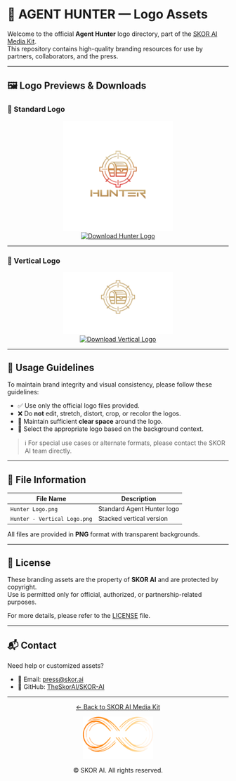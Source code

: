 # 🎯 AGENT HUNTER — Logo Assets

Welcome to the official **Agent Hunter** logo directory, part of the [SKOR AI Media Kit](https://github.com/TheSkorAI/SKOR-AI).  
This repository contains high-quality branding resources for use by partners, collaborators, and the press.

---

## 🖼️ Logo Previews & Downloads

### 🧭 Standard Logo

<p align="center">
  <img src="https://github.com/TheSkorAI/SKOR-AI/raw/main/AGENT%20HUNTER%20LOGO/Hunter%20Logo.png" alt="Hunter Logo" width="250" />
  <br>
  <a href="https://github.com/TheSkorAI/SKOR-AI/raw/main/AGENT%20HUNTER%20LOGO/Hunter%20Logo.png">
    <img src="https://img.shields.io/badge/Download-Hunter%20Logo-blue?style=for-the-badge&logo=download" alt="Download Hunter Logo">
  </a>
</p>

---

### 🧭 Vertical Logo

<p align="center">
  <img src="https://github.com/TheSkorAI/SKOR-AI/raw/main/AGENT%20HUNTER%20LOGO/Hunter%20-%20Vetical%20Logo.png" alt="Hunter Vertical Logo" width="250" />
  <br>
  <a href="https://github.com/TheSkorAI/SKOR-AI/raw/main/AGENT%20HUNTER%20LOGO/Hunter%20-%20Vetical%20Logo.png">
    <img src="https://img.shields.io/badge/Download-Vertical%20Logo-blue?style=for-the-badge&logo=download" alt="Download Vertical Logo">
  </a>
</p>

---

## 📐 Usage Guidelines

To maintain brand integrity and visual consistency, please follow these guidelines:

- ✅ Use only the official logo files provided.
- ❌ Do **not** edit, stretch, distort, crop, or recolor the logos.
- 🧊 Maintain sufficient **clear space** around the logo.
- 🎨 Select the appropriate logo based on the background context.

> ℹ️ For special use cases or alternate formats, please contact the SKOR AI team directly.

---

## 📁 File Information

| File Name                     | Description                  |
|------------------------------|------------------------------|
| `Hunter Logo.png`            | Standard Agent Hunter logo   |
| `Hunter - Vertical Logo.png` | Stacked vertical version     |

All files are provided in **PNG** format with transparent backgrounds.

---

## 📝 License

These branding assets are the property of **SKOR AI** and are protected by copyright.  
Use is permitted only for official, authorized, or partnership-related purposes.

For more details, please refer to the [LICENSE](../../LICENSE) file.

---

## 📬 Contact

Need help or customized assets?

- 📧 Email: [press@skor.ai](mailto:press@skor.ai)  
- 💬 GitHub: [TheSkorAI/SKOR-AI](https://github.com/TheSkorAI/SKOR-AI)

---

<p align="center">
  <a href="https://github.com/TheSkorAI/SKOR-AI">
    ← Back to SKOR AI Media Kit
  </a>
</p>

<p align="center">
  <img src="https://github.com/TheSkorAI/SKOR-AI/raw/main/SKOR%20AI%20Agents%20Logo%20(Primary).png" alt="SKOR AI Logo" width="160" />
</p>

<p align="center">
  © SKOR AI. All rights reserved.
</p>
